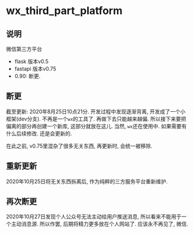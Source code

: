 # wx_third_part_platform
## 说明
微信第三方平台
- flask 版本v0.5
- fastapi 版本v0.75
- 0.90: 断更.

## 断更
截至更新: 2020年8月25日10点21分.
开发过程中发现逐渐背离, 开发成了一个小框架(dev分支). 不再是一个`wx`的工具了. 再做下去只能越来越偏.
所以接下来要把偏离的部分再创建一个新库, 这部分就放在这儿. 当然, `wx`还在使用中. 如果需要有什么后续修改. 还是会更新的.

在此之前, v0.75里混杂了很多无关东西, 再更新时, 会统一被移除.

## 重新更新
2020年10月25日将无关东西拆离后, 作为纯粹的三方服务平台重新维护.

## 再次断更
2020年10月27日发现个人公众号无法主动给用户推送消息, 所以看来不能用于一个主动消息源. 所以作罢, 后期将精力更多放在个人网站了. 应该永不再见了, 微信.
